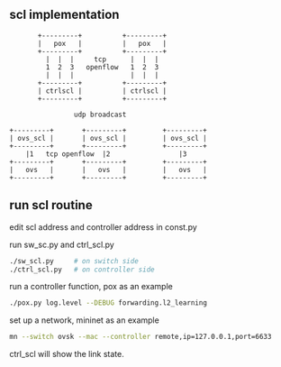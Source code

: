 ## scl implementation

           +---------+          +---------+
           |   pox   |          |   pox   |
           +---------+          +---------+
             |  |  |     tcp      |  |  |
             1  2  3   openflow   1  2  3
             |  |  |              |  |  |
           +---------+          +---------+
           | ctrlscl |          | ctrlscl |
           +---------+          +---------+

                    udp broadcast

    +---------+       +---------+         +---------+
    | ovs_scl |       | ovs_scl |         | ovs_scl |
    +---------+       +---------+         +---------+
        |1   tcp openflow  |2                 |3
    +---------+       +---------+         +---------+
    |   ovs   |       |   ovs   |         |   ovs   |
    +---------+       +---------+         +---------+

## run scl routine

edit scl address and controller address in const.py

run sw_sc.py and ctrl_scl.py

``` Bash
./sw_scl.py     # on switch side
./ctrl_scl.py   # on controller side
```

run a controller function, pox as an example

``` Bash
./pox.py log.level --DEBUG forwarding.l2_learning
```

set up a network, mininet as an example
``` Bash
mn --switch ovsk --mac --controller remote,ip=127.0.0.1,port=6633
```

ctrl_scl will show the link state.
